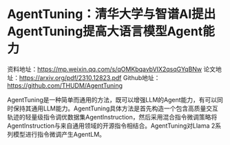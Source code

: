 # AgentTuning：清华大学与智谱AI提出AgentTuning提高大语言模型Agent能力
资料地址：https://mp.weixin.qq.com/s/qOMKbqavbVIX2qsqGYqBNw
论文地址：https://arxiv.org/pdf/2310.12823.pdf
Github地址：https://github.com/THUDM/AgentTuning

AgentTuning是一种简单而通用的方法，既可以增强LLM的Agent能力，有可以同时保持其通用LLM能力。AgentTuning具体方法是首先构造一个包含高质量交互轨迹的轻量级指令调优数据集AgentInstruction，然后采用混合指令微调策略将AgentInstruction与来自通用领域的开源指令相结合。AgentTuning对Llama 2系列模型进行指令微调产生AgentLM。

